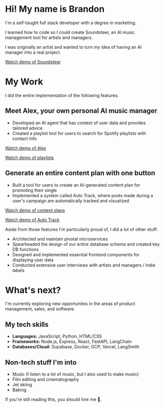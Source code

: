 # Hi! My name is Brandon
I'm a self-taught full stack developer with a degree in marketing.

I learned how to code so I could create Soundsteer, an AI music management tool for artists and managers.

I was originally an artist and wanted to turn my idea of having an AI manager into a real project.

[Watch demo of Soundsteer](https://youtu.be/pfC65LwEfcc?si=f7cp6LIJ6w7EfJ9P)

# My Work
I did the entire implementation of the following features.

## Meet Alex, your own personal AI music manager
- Developed an AI agent that has context of user data and provides tailored advice
- Created a playlist tool for users to search for Spotify playlists with contact info

[Watch demo of Alex](https://youtu.be/KQGngFK6VGQ?si=2pyZ1iLeAXM_ncRP)

[Watch demo of playlists](https://youtu.be/h7Ukwd5B1YQ?si=vnJYyTjWUSl8p2Mv)

## Generate an entire content plan with one button
- Built a tool for users to create an AI-generated content plan for promoting their single
- Implemented a system called Auto Track, where posts made during a user's campaign are automatically tracked and visualized
  
[Watch demo of content plans](https://youtu.be/9HA221LYxcQ?si=lsEQ5dsgUDefFPbX)

[Watch demo of Auto Track](https://youtu.be/4ZM5WWGOSsM?si=6RIgeJMWugQMeqZq)

Aside from those features I'm particularly proud of, I did a lot of other stuff:

- Architected and maintain pivotal microservices
- Spearheaded the design of our entire database schema and created key DB functions
- Designed and implemented essential frontend components for displaying user data
- Conducted extensive user interviews with artists and managers / indie labels

# What's next?
I'm currently exploring new opportunites in the areas of product management, sales, and software.

## My tech skills
- **Languages:** JavaScript, Python, HTML/CSS 
- **Frameworks:** Node.js, Express, React, FastAPI, LangChain 
- **Databases/Cloud:** Supabase, Docker, GCP, Vercel, LangSmith

## Non-tech stuff I'm into
- Music (I listen to a lot of music, but I also used to make music)
- Film editing and cinematography
- Jet skiing
- Baking

If you're still reading this, you should hire me 🫶.
